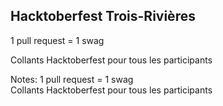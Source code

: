 ## Hacktoberfest Trois-Rivières

<html>
  <p class="fragment fade-in-then-semi-out">1 pull request = 1 swag</p>
  <p class="fragment fade-in-then-semi-out">Collants Hacktoberfest pour tous les participants</p>
</html>

Notes:
1 pull request = 1 swag  
Collants Hacktoberfest pour tous les participants
